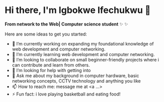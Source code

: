 # Hi there, I'm Igbokwe Ifechukwu 👋

**From network to the Web| Computer science student**
 ✨ ✨ 

Here are some ideas to get you started:

- 🔭 I’m currently working on expanding my foundational knowledge of web development and computer networking.
- 🌱 I’m currently learning web development and computer networking.
- 👯 I’m looking to collaborate on small beginner-friendly projects where i can contribute and learn from others.
- 🤔 I’m looking for help with getting into
- 💬 Ask me about my background in computer hardware, basic networking concepts, CCTV technology and anything you like
- 📫 How to reach me: message me at <a ...>
- ⚡ Fun fact: i love playing basketball and eating food!


